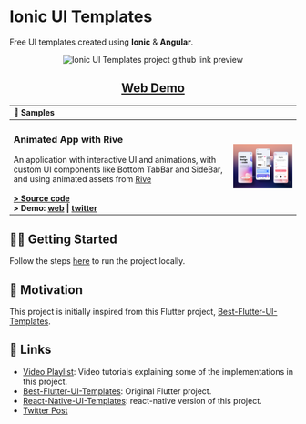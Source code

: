 # Ionic UI Templates

Free UI templates created using **Ionic** & **Angular**.

<p align="center">
  <img alt="Ionic UI Templates project github link preview" src="https://repository-images.githubusercontent.com/453946161/610e91dc-8715-4023-a81c-253c7fc7e947" height="200px">
</p>


<h2 align="center">
  <a href="https://aashu-dubey.github.io/Ionic-UI-Templates">
    Web Demo
  </a>
</h2>

| 🧬 Samples| |
| :--- | --- |
| <h3>Animated App with Rive</h3>An application with interactive UI and animations, with custom UI components like Bottom TabBar and SideBar, and using animated assets from [Rive](https://rive.app)<br><br>**[> Source code](./ionic_ui_templates/src/app/templates/course-rive#readme)**<br>**> Demo:  [web](https://aashu-dubey.github.io/Ionic-UI-Templates/course-rive) \| [twitter](https://twitter.com/aashudubey_ad/status/1617186151860948992)** | <a href="https://github.com/Aashu-Dubey/Ionic-UI-Templates/tree/main/ionic_ui_templates/src/app/templates/course-rive#readme" title="Ionic, Angular + Rive Source code"><img alt="Ionic, Angular + Rive UI Preview Preview" src="./ionic_ui_templates/src/assets/course_rive/course_rive.png" width="320"></a> |

## 💪🏼 Getting Started

Follow the steps [here](./ionic_ui_templates#running-locally) to run the project locally.

## 🌻 Motivation

This project is initially inspired from this Flutter project, [Best-Flutter-UI-Templates](https://github.com/mitesh77/Best-Flutter-UI-Templates).

## 🔗 Links

- [Video Playlist](https://youtube.com/playlist?list=PLpnMM6hhRcchVmD6K1xJicQ7dJTa9uUrg): Video tutorials explaining some of the implementations in this project.
- [Best-Flutter-UI-Templates](https://github.com/mitesh77/Best-Flutter-UI-Templates): Original Flutter project.
- [React-Native-UI-Templates](https://github.com/Aashu-Dubey/React-Native-UI-Templates): react-native version of this project.
- [Twitter Post](https://twitter.com/aashudubey_ad/status/1488243707472416770)
